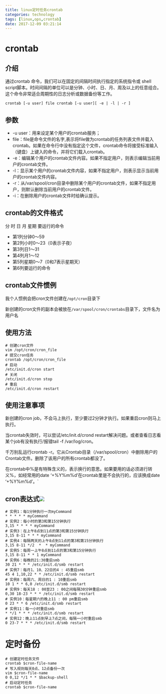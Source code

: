 ```yaml
---
title: linux定时任务crontab
categories: technology
tags: [linux,ops,crontab]
date: 2017-12-09 03:21:14
---
```


# crontab

## 介绍

通过crontab 命令，我们可以在固定的间隔时间执行指定的系统指令或 shell script脚本。时间间隔的单位可以是分钟、小时、日、月、周及以上的任意组合。这个命令非常适合周期性的日志分析或数据备份等工作。

```shell
crontab [-u user] file crontab [-u user][ -e | -l | -r ]
```

## 参数

- -u user：用来设定某个用户的crontab服务；
- file：file是命令文件的名字,表示将file做为crontab的任务列表文件并载入crontab。如果在命令行中没有指定这个文件，crontab命令将接受标准输入（键盘）上键入的命令，并将它们载入crontab。
- -e：编辑某个用户的crontab文件内容。如果不指定用户，则表示编辑当前用户的crontab文件。
- -l：显示某个用户的crontab文件内容，如果不指定用户，则表示显示当前用户的crontab文件内容。
- -r：从/var/spool/cron目录中删除某个用户的crontab文件，如果不指定用户，则默认删除当前用户的crontab文件。
- -i：在删除用户的crontab文件时给确认提示。

## crontab的文件格式

分 时 日 月 星期 要运行的命令

- 第1列分钟0～59
- 第2列小时0～23（0表示子夜）
- 第3列日1～31
- 第4列月1～12
- 第5列星期0～7（0和7表示星期天）
- 第6列要运行的命令

## crontab文件惯例

我个人惯例会把cron文件创建在`/opt/cron`目录下

新创建的cron文件的副本会被放在`/var/spool/cron/crontabs`目录下，文件名为用户名

## 使用方法

```shell
# 创建cron文件
vim /opt/cron/cron_file
# 提交cron任务
crontab /opt/cron/cron_file
# 启动
/etc/init.d/cron start
# 关闭
/etc/init.d/cron stop
# 重启
/etc/init.d/cron restart
```

## 使用注意事项

新创建的cron job，不会马上执行，至少要过2分钟才执行。如果重启cron则马上执行。

当crontab失效时，可以尝试/etc/init.d/crond restart解决问题。或者查看日志看某个job有没有执行/报错tail -f /var/log/cron。

千万别乱运行crontab -r。它从Crontab目录（/var/spool/cron）中删除用户的Crontab文件。删除了该用户的所有crontab都没了。

在crontab中%是有特殊含义的，表示换行的意思。如果要用的话必须进行转义%，如经常用的date ‘+%Y%m%d’在crontab里是不会执行的，应该换成date ‘+%Y%m%d’。`

## cron表达式![](http://img.willowspace.cn/willowspace_2016/1504599291802.png)

```shell
# 实例1：每1分钟执行一次myCommand
* * * * * myCommand
# 实例2：每小时的第3和第15分钟执行
3,15 * * * * myCommand
# 实例3：在上午8点到11点的第3和第15分钟执行
3,15 8-11 * * * myCommand
# 实例4：每隔两天的上午8点到11点的第3和第15分钟执行
3,15 8-11 */2  *  * myCommand
# 实例5：每周一上午8点到11点的第3和第15分钟执行
3,15 8-11 * * 1 myCommand
# 实例6：每晚的21:30重启smb
30 21 * * * /etc/init.d/smb restart
# 实例7：每月1、10、22日的4 : 45重启smb
45 4 1,10,22 * * /etc/init.d/smb restart
# 实例8：每周六、周日的1 : 10重启smb
10 1 * * 6,0 /etc/init.d/smb restart
# 实例9：每天18 : 00至23 : 00之间每隔30分钟重启smb
0,30 18-23 * * * /etc/init.d/smb restart
# 实例10：每星期六的晚上11 : 00 pm重启smb
0 23 * * 6 /etc/init.d/smb restart
# 实例11：每一小时重启smb
* */1 * * * /etc/init.d/smb restart
# 实例12：晚上11点到早上7点之间，每隔一小时重启smb
0 23-7 * * * /etc/init.d/smb restart
```

# 定时备份

```shell
# 创建定时任务文件
crontab $cron-file-name
# 写入规则每天0点、12点备份一次
vim $cron-file-name
0 0,12 */1 * * $backup-shell
# 启动定时任务
crontab $cron-file-name
```


